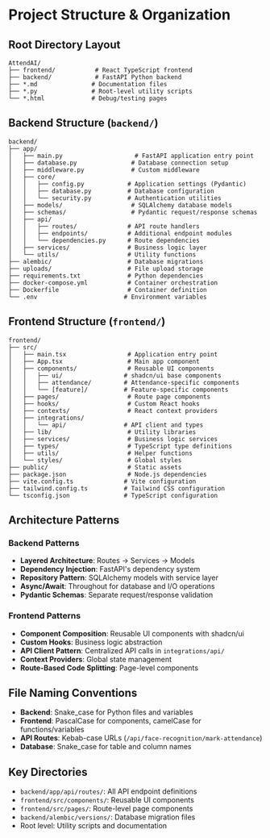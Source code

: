 # Project Structure & Organization

## Root Directory Layout
```
AttendAI/
├── frontend/           # React TypeScript frontend
├── backend/            # FastAPI Python backend
├── *.md               # Documentation files
├── *.py               # Root-level utility scripts
└── *.html             # Debug/testing pages
```

## Backend Structure (`backend/`)
```
backend/
├── app/
│   ├── main.py                    # FastAPI application entry point
│   ├── database.py               # Database connection setup
│   ├── middleware.py             # Custom middleware
│   ├── core/
│   │   ├── config.py            # Application settings (Pydantic)
│   │   ├── database.py          # Database configuration
│   │   └── security.py          # Authentication utilities
│   ├── models/                   # SQLAlchemy database models
│   ├── schemas/                  # Pydantic request/response schemas
│   ├── api/
│   │   ├── routes/              # API route handlers
│   │   ├── endpoints/           # Additional endpoint modules
│   │   └── dependencies.py      # Route dependencies
│   ├── services/                # Business logic layer
│   └── utils/                   # Utility functions
├── alembic/                     # Database migrations
├── uploads/                     # File upload storage
├── requirements.txt             # Python dependencies
├── docker-compose.yml           # Container orchestration
├── Dockerfile                   # Container definition
└── .env                        # Environment variables
```

## Frontend Structure (`frontend/`)
```
frontend/
├── src/
│   ├── main.tsx                 # Application entry point
│   ├── App.tsx                  # Main app component
│   ├── components/              # Reusable UI components
│   │   ├── ui/                 # shadcn/ui base components
│   │   ├── attendance/         # Attendance-specific components
│   │   └── [feature]/          # Feature-specific components
│   ├── pages/                   # Route page components
│   ├── hooks/                   # Custom React hooks
│   ├── contexts/                # React context providers
│   ├── integrations/
│   │   └── api/                # API client and types
│   ├── lib/                     # Utility libraries
│   ├── services/                # Business logic services
│   ├── types/                   # TypeScript type definitions
│   ├── utils/                   # Helper functions
│   └── styles/                  # Global styles
├── public/                      # Static assets
├── package.json                 # Node.js dependencies
├── vite.config.ts              # Vite configuration
├── tailwind.config.ts          # Tailwind CSS configuration
└── tsconfig.json               # TypeScript configuration
```

## Architecture Patterns

### Backend Patterns
- **Layered Architecture**: Routes → Services → Models
- **Dependency Injection**: FastAPI's dependency system
- **Repository Pattern**: SQLAlchemy models with service layer
- **Async/Await**: Throughout for database and I/O operations
- **Pydantic Schemas**: Separate request/response validation

### Frontend Patterns
- **Component Composition**: Reusable UI components with shadcn/ui
- **Custom Hooks**: Business logic abstraction
- **API Client Pattern**: Centralized API calls in `integrations/api/`
- **Context Providers**: Global state management
- **Route-Based Code Splitting**: Page-level components

## File Naming Conventions
- **Backend**: Snake_case for Python files and variables
- **Frontend**: PascalCase for components, camelCase for functions/variables
- **API Routes**: Kebab-case URLs (`/api/face-recognition/mark-attendance`)
- **Database**: Snake_case for table and column names

## Key Directories
- `backend/app/api/routes/`: All API endpoint definitions
- `frontend/src/components/`: Reusable UI components
- `frontend/src/pages/`: Route-level page components
- `backend/alembic/versions/`: Database migration files
- Root level: Utility scripts and documentation